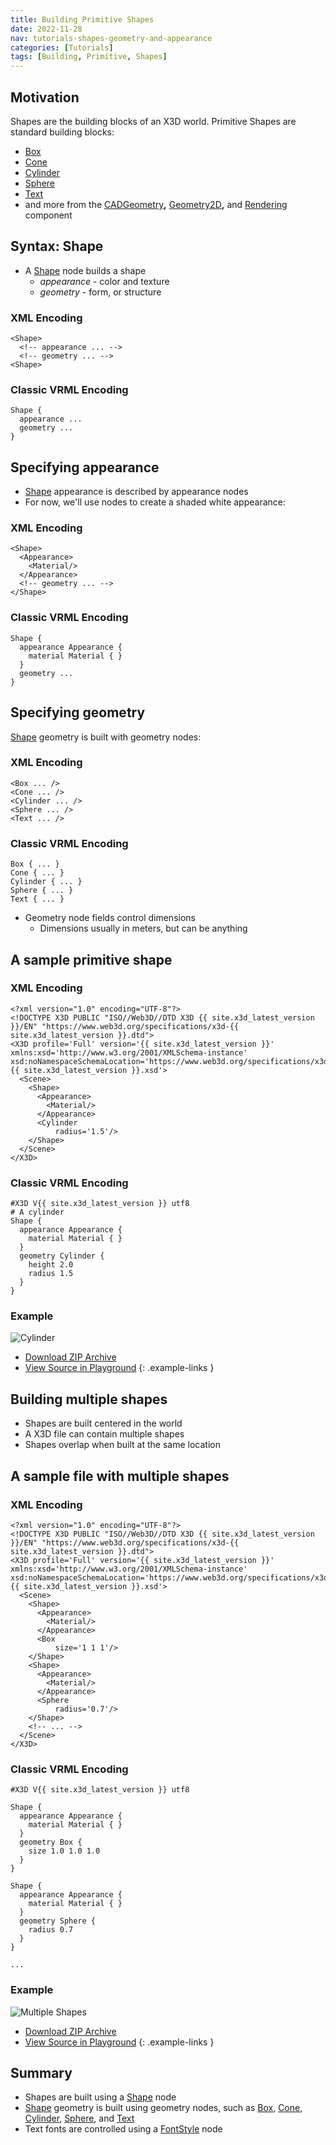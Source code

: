 ```yaml
---
title: Building Primitive Shapes
date: 2022-11-28
nav: tutorials-shapes-geometry-and-appearance
categories: [Tutorials]
tags: [Building, Primitive, Shapes]
---
```

## Motivation

Shapes are the building blocks of an X3D world. Primitive Shapes are standard building blocks:

- [Box](/x_ite/components/geometry3d/box/)
- [Cone](/x_ite/components/geometry3d/cone/)
- [Cylinder](/x_ite/components/geometry3d/cylinder/)
- [Sphere](/x_ite/components/geometry3d/sphere/)
- [Text](/x_ite/components/text/text/)
- and more from the [CADGeometry](/x_ite/components/overview/#cadgeometry)**,** [Geometry2D](/x_ite/components/overview/#geometry2d)**,** and [Rendering](/x_ite/components/overview/#rendering) component

## Syntax: Shape

- A [Shape](/x_ite/components/shape/shape/) node builds a shape
  - *appearance* - color and texture
  - *geometry* - form, or structure

### XML Encoding

```x3d
<Shape>
  <!-- appearance ... -->
  <!-- geometry ... -->
<Shape>
```

### Classic VRML Encoding

```vrml
Shape {
  appearance ...
  geometry ...
}
```

## Specifying appearance

- [Shape](/x_ite/components/shape/shape/) appearance is described by appearance nodes
- For now, we'll use nodes to create a shaded white appearance:

### XML Encoding

```x3d
<Shape>
  <Appearance>
    <Material/>
  </Appearance>
  <!-- geometry ... -->
</Shape>
```

### Classic VRML Encoding

```vrml
Shape {
  appearance Appearance {
    material Material { }
  }
  geometry ...
}
```

## Specifying geometry

[Shape](/x_ite/components/shape/shape/) geometry is built with geometry nodes:

### XML Encoding

```x3d
<Box ... />
<Cone ... />
<Cylinder ... />
<Sphere ... />
<Text ... />
```

### Classic VRML Encoding

```vrml
Box { ... }
Cone { ... }
Cylinder { ... }
Sphere { ... }
Text { ... }
```

- Geometry node fields control dimensions
  - Dimensions usually in meters, but can be anything

## A sample primitive shape

### XML Encoding

```x3d
<?xml version="1.0" encoding="UTF-8"?>
<!DOCTYPE X3D PUBLIC "ISO//Web3D//DTD X3D {{ site.x3d_latest_version }}/EN" "https://www.web3d.org/specifications/x3d-{{ site.x3d_latest_version }}.dtd">
<X3D profile='Full' version='{{ site.x3d_latest_version }}' xmlns:xsd='http://www.w3.org/2001/XMLSchema-instance' xsd:noNamespaceSchemaLocation='https://www.web3d.org/specifications/x3d-{{ site.x3d_latest_version }}.xsd'>
  <Scene>
    <Shape>
      <Appearance>
        <Material/>
      </Appearance>
      <Cylinder
          radius='1.5'/>
    </Shape>
  </Scene>
</X3D>
```

### Classic VRML Encoding

```vrml
#X3D V{{ site.x3d_latest_version }} utf8
# A cylinder
Shape {
  appearance Appearance {
    material Material { }
  }
  geometry Cylinder {
    height 2.0
    radius 1.5
  }
}
```

### Example

<x3d-canvas src="https://create3000.github.io/media/tutorials/scenes/cylinder1/cylinder1.x3dv" update="auto">
  <img src="https://create3000.github.io/media/tutorials/scenes/cylinder1/screenshot.png" alt="Cylinder"/>
</x3d-canvas>

- [Download ZIP Archive](https://create3000.github.io/media/tutorials/scenes/cylinder1/cylinder1.zip)
- [View Source in Playground](/x_ite/playground/?url=https://create3000.github.io/media/tutorials/scenes/cylinder1/cylinder1.x3dv)
{: .example-links }

## Building multiple shapes

- Shapes are built centered in the world
- A X3D file can contain multiple shapes
- Shapes overlap when built at the same location

## A sample file with multiple shapes

### XML Encoding

```x3d
<?xml version="1.0" encoding="UTF-8"?>
<!DOCTYPE X3D PUBLIC "ISO//Web3D//DTD X3D {{ site.x3d_latest_version }}/EN" "https://www.web3d.org/specifications/x3d-{{ site.x3d_latest_version }}.dtd">
<X3D profile='Full' version='{{ site.x3d_latest_version }}' xmlns:xsd='http://www.w3.org/2001/XMLSchema-instance' xsd:noNamespaceSchemaLocation='https://www.web3d.org/specifications/x3d-{{ site.x3d_latest_version }}.xsd'>
  <Scene>
    <Shape>
      <Appearance>
        <Material/>
      </Appearance>
      <Box
          size='1 1 1'/>
    </Shape>
    <Shape>
      <Appearance>
        <Material/>
      </Appearance>
      <Sphere
          radius='0.7'/>
    </Shape>
    <!-- ... -->
  </Scene>
</X3D>
```

### Classic VRML Encoding

```vrml
#X3D V{{ site.x3d_latest_version }} utf8

Shape {
  appearance Appearance {
    material Material { }
  }
  geometry Box {
    size 1.0 1.0 1.0
  }
}

Shape {
  appearance Appearance {
    material Material { }
  }
  geometry Sphere {
    radius 0.7
  }
}

...
```

### Example

<x3d-canvas src="https://create3000.github.io/media/tutorials/scenes/multiple-shapes/multiple-shapes.x3dv" update="auto">
  <img src="https://create3000.github.io/media/tutorials/scenes/multiple-shapes/screenshot.png" alt="Multiple Shapes"/>
</x3d-canvas>

- [Download ZIP Archive](https://create3000.github.io/media/tutorials/scenes/multiple-shapes/multiple-shapes.zip)
- [View Source in Playground](/x_ite/playground/?url=https://create3000.github.io/media/tutorials/scenes/multiple-shapes/multiple-shapes.x3dv)
{: .example-links }

## Summary

- Shapes are built using a [Shape](/x_ite/components/shape/shape/) node
- [Shape](/x_ite/components/shape/shape/) geometry is built using geometry nodes, such as [Box](/x_ite/components/geometry3d/box/), [Cone](/x_ite/components/geometry3d/cone/), [Cylinder](/x_ite/components/geometry3d/cylinder/), [Sphere](/x_ite/components/geometry3d/sphere/), and [Text](/x_ite/components/text/text/)
- Text fonts are controlled using a [FontStyle](/x_ite/components/text/fontstyle/) node

